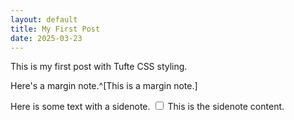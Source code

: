 ```yaml
---
layout: default
title: My First Post
date: 2025-03-23
---
```


This is my first post with Tufte CSS styling.

Here's a margin note.^[This is a margin note.]

Here is some text with a sidenote.<label for="sn-example" class="margin-toggle sidenote-number"></label>
<input type="checkbox" id="sn-example" class="margin-toggle"/>
<span class="sidenote">This is the sidenote content.</span>